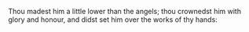 Thou madest him a little lower than the angels; thou crownedst him with glory and honour, and didst set him over the works of thy hands:
